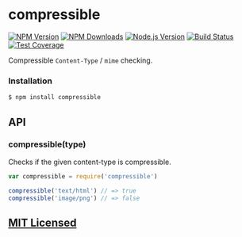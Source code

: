 # compressible

[![NPM Version][npm-image]][npm-url]
[![NPM Downloads][downloads-image]][downloads-url]
[![Node.js Version][node-version-image]][node-version-url]
[![Build Status][travis-image]][travis-url]
[![Test Coverage][coveralls-image]][coveralls-url]

Compressible `Content-Type` / `mime` checking.

### Installation

```bash
$ npm install compressible
```

## API

### compressible(type)

Checks if the given content-type is compressible.

```js
var compressible = require('compressible')

compressible('text/html') // => true
compressible('image/png') // => false
```

## [MIT Licensed](LICENSE)

[npm-image]: https://img.shields.io/npm/v/compressible.svg
[npm-url]: https://npmjs.org/package/compressible
[node-version-image]: https://img.shields.io/node/v/compressible.svg
[node-version-url]: https://nodejs.org/en/download/
[travis-image]: https://img.shields.io/travis/jshttp/compressible/master.svg
[travis-url]: https://travis-ci.org/jshttp/compressible
[coveralls-image]: https://img.shields.io/coveralls/jshttp/compressible/master.svg
[coveralls-url]: https://coveralls.io/r/jshttp/compressible?branch=master
[downloads-image]: https://img.shields.io/npm/dm/compressible.svg
[downloads-url]: https://npmjs.org/package/compressible
